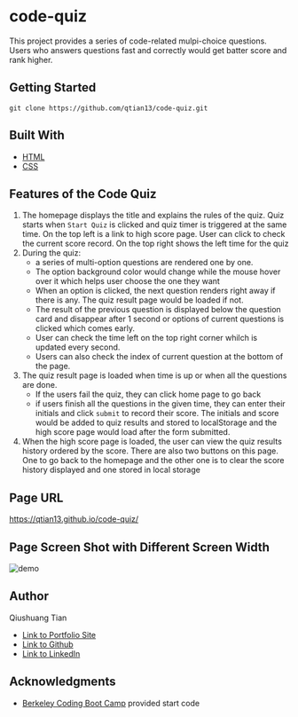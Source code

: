 # code-quiz
This project provides a series of code-related mulpi-choice questions. Users who answers questions fast and correctly would get batter score and rank higher.

## Getting Started
```console
git clone https://github.com/qtian13/code-quiz.git
```

## Built With
* [HTML](https://developer.mozilla.org/en-US/docs/Web/HTML)
* [CSS](https://developer.mozilla.org/en-US/docs/Web/CSS)

## Features of the Code Quiz
1. The homepage displays the title and explains the rules of the quiz. Quiz starts when `Start Quiz` is clicked and quiz timer is triggered at the same time. On the top left is a link to high score page. User can click to check the current score record. On the top right shows the left time for the quiz
2. During the quiz:
    * a series of multi-option questions are rendered one by one. 
    * The option background color would change while the mouse hover over it which helps user choose the one they want
    * When an option is clicked, the next question renders right away if there is any. The quiz result page would be loaded if not.
    * The result of the previous question is displayed below the question card and disappear after 1 second or options of current questions is clicked which comes early.
    * User can check the time left on the top right corner whilch is updated every second.
    * Users can also check the index of current question at the bottom of the page. 
3. The quiz result page is loaded when time is up or when all the questions are done. 
    * If the users fail the quiz, they can click home page to go back
    * if users finish all the questions in the given time, they can enter their initials and click `submit` to record their score. The initials and score would be added to quiz results and stored to localStorage and the high score page would load after the form submitted.
4. When the high score page is loaded, the user can view the quiz results history ordered by the score. There are also two buttons on this page. One to go back to the homepage and the other one is to clear the score history displayed and one stored in local storage

## Page URL
https://qtian13.github.io/code-quiz/

## Page Screen Shot with Different Screen Width
![demo](assets/images/)

## Author
Qiushuang Tian
- [Link to Portfolio Site](https://qtian13.github.io/)
- [Link to Github](https://github.com/qtian13)
- [Link to LinkedIn](https://www.linkedin.com/in/qiushuang-tian-a9754248/)

## Acknowledgments
- [Berkeley Coding Boot Camp](https://bootcamp.berkeley.edu/coding/) provided start code


